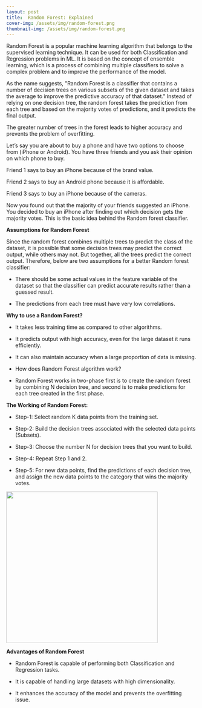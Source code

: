 ```yaml
---
layout: post
title:  Random Forest: Explained
cover-img: /assets/img/random-forest.png
thumbnail-img: /assets/img/random-forest.png
---
```

Random Forest is a popular machine learning algorithm that belongs to the supervised learning technique. It can be used for both Classification and Regression problems in ML. It is based on the concept of ensemble learning, which is a process of combining multiple classifiers to solve a complex problem and to improve the performance of the model.

As the name suggests, "Random Forest is a classifier that contains a number of decision trees on various subsets of the given dataset and takes the average to improve the predictive accuracy of that dataset." Instead of relying on one decision tree, the random forest takes the prediction from each tree and based on the majority votes of predictions, and it predicts the final output.

The greater number of trees in the forest leads to higher accuracy and prevents the problem of overfitting.

Let’s say you are about to buy a phone and have two options to choose from (iPhone or Android). You have three friends and you ask their opinion on which phone to buy.

Friend 1 says to buy an iPhone because of the brand value.

Friend 2 says to buy an Android phone because it is affordable.

Friend 3 says to buy an iPhone because of the cameras.

Now you found out that the majority of your friends suggested an iPhone. You decided to buy an iPhone after finding out which decision gets the majority votes. This is the basic idea behind the Random forest classifier.


<b>Assumptions for Random Forest</b>

Since the random forest combines multiple trees to predict the class of the dataset, it is possible that some decision trees may predict the correct output, while others may not. But together, all the trees predict the correct output. Therefore, below are two assumptions for a better Random forest classifier:

- There should be some actual values in the feature variable of the dataset so that the classifier can predict accurate results rather than a guessed result.

- The predictions from each tree must have very low correlations.

<b>Why to use a Random Forest?</b>

- It takes less training time as compared to other algorithms.

- It predicts output with high accuracy, even for the large dataset it runs efficiently.

- It can also maintain accuracy when a large proportion of data is missing.

- How does Random Forest algorithm work?

- Random Forest works in two-phase first is to create the random forest by combining N decision tree, and second is to make predictions for each tree created in the first phase.

<b>The Working of Random Forest:</b>

- Step-1: Select random K data points from the training set.

- Step-2: Build the decision trees associated with the selected data points (Subsets).

- Step-3: Choose the number N for decision trees that you want to build.

- Step-4: Repeat Step 1 and 2.

- Step-5: For new data points, find the predictions of each decision tree, and assign the new data points to the category that wins the majority votes.

<img src="https://static.javatpoint.com/tutorial/machine-learning/images/random-forest-algorithm.png" width=400 height=400/>

<b>Advantages of Random Forest</b>

- Random Forest is capable of performing both Classification and Regression tasks.

- It is capable of handling large datasets with high dimensionality.

- It enhances the accuracy of the model and prevents the overfitting issue.
